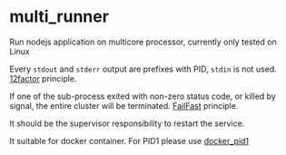 # multi_runner

Run nodejs application on multicore processor, currently only tested on Linux

Every `stdout` and `stderr` output are prefixes with PID, `stdin` is not used. [12factor](https://12factor.net/) principle.

If one of the sub-process exited with non-zero status code, or killed by signal, the entire cluster will be terminated. [FailFast](http://wiki.c2.com/?FailFast) principle.

It should be the supervisor responsibility to restart the service.

It suitable for docker container. For PID1 please use [docker_pid1](https://github.com/win-t/docker_pid1)
